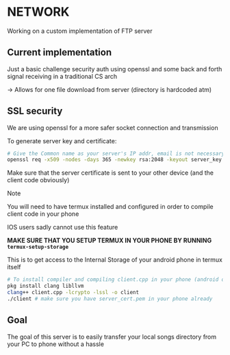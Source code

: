 # NETWORK

Working on a custom implementation of FTP server

## Current implementation

Just a basic challenge security auth using openssl and some back and forth signal receiving in a traditional CS arch

-> Allows for one file download from server (directory is hardcoded atm)

## SSL security

We are using openssl for a more safer socket connection and transmission

To generate server key and certificate:

```bash
# Give the Common name as your server's IP addr, email is not necessary
openssl req -x509 -nodes -days 365 -newkey rsa:2048 -keyout server_key.pem -out server_cert.pem
```

Make sure that the server certificate is sent to your other device (and the client code obviously)

> [!NOTE]
> 
> You will need to have termux installed and configured in order to compile client code in your phone
> 
> IOS users sadly cannot use this feature
> 
> **MAKE SURE THAT YOU SETUP TERMUX IN YOUR PHONE BY RUNNING `termux-setup-storage`**
> 
> This is to get access to the Internal Storage of your android phone in termux itself
> 
> ```bash
> # To install compiler and compiling client.cpp in your phone (android only)
> pkg install clang libllvm
> clang++ client.cpp -lcrypto -lssl -o client
> ./client # make sure you have server_cert.pem in your phone already
> ```
> 

## Goal

The goal of this server is to easily transfer your local songs directory from your PC to phone without a hassle

